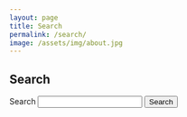 ```yaml
---
layout: page
title: Search
permalink: /search/
image: /assets/img/about.jpg
---
```


## Search

<form class="usa-search" action="{{ '/search' | prepend: site.baseurl }}" method="get">
  <div role="search">
    <label class="usa-sr-only" for="search-field">Search</label>
    <input id="search-field" type="search" name="search">
    <button type="submit">
      <span class="usa-search-submit-text">Search</span>
    </button>
  </div>
</form>

<div id="search-results"></div>

<script>
  var baseurl = "{{ site.baseurl }}";
</script>
<script src="{{ '/assets/js/lib/lunr.min.js' | prepend: site.baseurl  }}"></script>
<script src="{{ '/assets/js/search.js' | prepend: site.baseurl  }}"></script>
